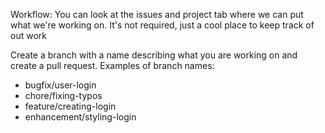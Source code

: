 Workflow:
You can look at the issues and project tab where we can put what we're working on. It's not required, just a cool place to keep track of out work

Create a branch with a name describing what you are working on and create a pull request.
Examples of branch names:
- bugfix/user-login
- chore/fixing-typos
- feature/creating-login
- enhancement/styling-login

